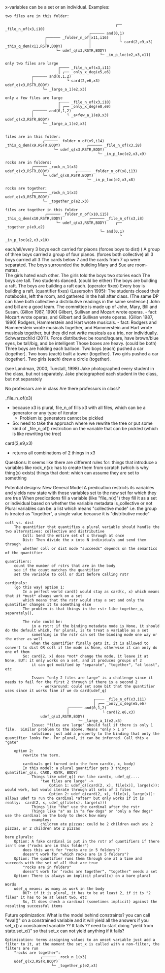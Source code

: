x-variables can be a set or an individual.
Examples:

    two files are in this folder:
    
                                                      ┌── _file_n_of(x3,i10)
                                          ┌────── and(0,1)
                      ┌────── _folder_n_of│x11,i16)     │
                      │                   │             └ card(2,e9,x3)
    _this_q_dem(x11,RSTR,BODY)            │
                           └─ udef_q(x3,RSTR,BODY)
                                               └─ _in_p_loc(e2,x3,x11)

    only two files are large    
                            ┌──── _file_n_of(x3,i11)
                            │ ┌── _only_x_deg(e5,e6)
                ┌────── and(0,1,2)
                │               └ card(2,e6,x3)
    udef_q(x3,RSTR,BODY)
                     └─ _large_a_1(e2,x3)

    only a few files are large
                            ┌──── _file_n_of(x3,i10)
                            │ ┌── _only_x_deg(e8,e9)
                ┌────── and(0,1,2)
                │               └ _a+few_a_1(e9,x3)
    udef_q(x3,RSTR,BODY)
                     └─ _large_a_1(e2,x3)


    files are in this folder:
                     ┌────── _folder_n_of(x9,i14)
    _this_q_dem(x9,RSTR,BODY)            ┌────── _file_n_of(x3,i8)
                          └─ udef_q(x3,RSTR,BODY)
                                              └─ _in_p_loc(e2,x3,x9)

    rocks are in folders:
                ┌────── _rock_n_1(x3)
    udef_q(x3,RSTR,BODY)            ┌────── _folder_n_of(x8,i13)
                     └─ udef_q(x8,RSTR,BODY)
                                         └─ _in_p_loc(e2,x3,x8)

    rocks are together:
                ┌────── _rock_n_1(x3)
    udef_q(x3,RSTR,BODY)
                     └─ _together_p(e2,x3)

    files are together in this folder
                      ┌────── _folder_n_of(x10,i15)
    _this_q_dem(x10,RSTR,BODY)            ┌────── _file_n_of(x3,i8)
                           └─ udef_q(x3,RSTR,BODY)    ┌── _together_p(e9,e2)
                                               └─ and(0,1)
                                                        └ _in_p_loc(e2,x3,x10)
each/all/every
3 boys each carried for piaons (forces boys to dist)
) A group of three boys carried a group of four pianos. (forces both collective)
all 3 boys carried all 3
The cards below 7 and the cards from 7 up were separated.
The boys surrounded the building
Mary  and  Sue are  room-mates.  
The  girls hated  each  other. 
The girls told the boys two stories each
The boys are tall.
Two students danced. (could be either)
The boys are building a raft.
    The boys are building a raft each. (operator fixex)
    Every boy is building a raft. (quantifier fixes)
(Lasersohn 1995): The students closed their notebooks, left the room, and gathered in the hall after class. (The same DP can have both collective a distributive readings in
the same sentence.)
John and bill are a good team.
The committee is made up of John, Mary, Bill and Susan.
(Gillon 1987, 1990) Gilbert, Sullivan and Mozart wrote operas.
    - fact: Mozart wrote operas, and Gilbert and Sullivan wrote operas.
(Gillon 1987, 1990) Rodgers, Hammerstein and Hart wrote musicals.
    - fact: Rodgers and Hammerstein wrote musicals together, and Hammerstein and Hart wrote musicals together, but they did not write musicals as a trio, nor individually.
Schwarzschild (2011).  Force distributive: be round/square, have brown/blue eyes, be tall/big, and be intelligent
Those boxes are heavy. (could be both)
Three boys are holding each balloon.
Two boys (each) pushed a car (together).
Two boys (each) built a tower (together).
Two girls pushed a car (together).
Two girls (each) drew a circle (together).

(see Landman, 2000, Tunstall, 1998)
    Jake photographed every student in the class, but not separately.
    Jake photographed each student in the class, but not separately

No professors are in class
    Are there professors in class?


_file_n_of(x3)
- because x3 is plural, file_n_of fills x3 with all files, which can be a generator or any type of iterator
  - Problem is: generators cannot be pickled
- So: need to take the approach where we rewrite the tree or put some kind of _file_n_of() restriction on the variable that can be pickled (which is like rewriting the tree)

card(2,e9,x3)
- returns all combinations of 2 things in x3 


Questions: 
    It seems like there are different rules for:
        things that introduce x variables like rock_n(x): has to create them from scratch (which is why thing(x) exists)
        things that dont: which can assume they are set to something

Potential designs:
    New General Model
        A predication restricts its variables and yields new state with those variables set to the new set for which they are true
            When predications fill a variable (like "file_n(x)") they fill it as a set or individual based on whether the variable metadata is_collective or not
        Plural variables can be:
            a list which means "collective mode" i.e. the group is treated as "together", 
            a single value because it is "distributive mode"

    coll vs. dist
        The quantifier that quantifies a plural variable should handle the two alternatives: collective and distributive
            Coll: Send the entire set of x through at once
            Dist: Then divide the x into N individuals and send them through
            whether coll or dist mode "succeeds" depends on the semantics of the quantifier
            
    quantifiers: 
        count the number of rstrs that are in the body
        see if the count matches the quantifier
        set the variable to coll or dist before calling rstr

    cardinals:
        (go this way) option 1:
            In a perfect world card() would stay as card(c, x) which means that it *must* always work on a set
            which means that the rstr would stay a set and only the quantifier changes it to something else
            The problem is that things in the rstr like together_p, separately(), 
    
            The rule could be: 
                in a rstr: if the binding metadata mode is None, it should do the default which, for plural, is to treat a variable as a set
                something in the rstr can set the binding mode one way or the other as well
                when the quantifier finally gets it, it is allowed to convert to dist OR coll if the mode is None, otherwise it can only do one of them
            So: card(2, x) does *not* change the mode, it leave it at None, BUT: it only works on a set, and it produces groups of 2
                it can get modified by "separate", "together", "at least", etc

                Issue: "only 2 files are large" is a challenge since it needs to fail for the first 2 through if there is a second 2
                    - workaround: could set some bit that the quantifier uses since it works fine if we do card(udef_q(
    
                                            ┌──── _file_n_of(x3,i11)
                                            │ ┌── _only_x_deg(e5,e6)
                                ┌────── and(0,1,2)
                                │               └ card(2,e6,x3)
                    udef_q(x3,RSTR,BODY)
                                     └─ _large_a_1(e2,x3)
                Issue: "files are large" should fail if there is only 1 file.  Similar problem to the above. Means "only > 1 x" 
                solution: just add a property to the binding that only the quantifier looks for. For plural, it can be inferred. Call this a "gate"

        option 2:
            rewrite the term.

            cardinals get turned into the form card(c, x, body)
            In this model: a plural quantifier gets 3 things: quantifier_q(x, CARD, RSTR, BODY)
                Things like udef_q() run like card(x, udef_q(....
                    "two files are large" -> 
                        Option 1: udef_q([card(2, x), file(x)], large(x)): would work, but would iterate through all sets of 2 files
                        Option 2: udef_q(card(2, x), file(x), large(x)): allows udef to run the cardinal *after* but only works if it is really:  card(2, x, udef_q(file(x), large(x)))
                Things like "the" use the cardinal after the rstr
                Things like "a" as in "a few dogs" or "only a few dogs" use the cardinal on the body to check how many
                examples:
                    children ate pizzas: could be 2 children each ate 2 pizzas, or 2 children ate 2 pizzas

    bare plurals:
        Option: A fake cardinal is put in the rstr of quantifiers if there isn't one ("rocks are in this folder")
            does this work for "rocks are in 5 folders"?
            doesn't work for "which rocks are in 5 folders"?
        Option: The quantifier runs them through one at a time and succeeds with the set of all that are true
            "rocks are in folders"
            doesn't work for "rocks are together", "together" needs a set
        Option: There is always an implicit plural(x) on a bare plural

    Words
        udef_q means: as many as work in the body
            BUT: if it is plural, it has to be at least 2, if it is "2 files" it has to be at least two, etc
            So, It does check a cardinal (sometimes implicit) against the resulting successful items


Future optimization:
    What is the model behind constraints?
        you can call "eval()" on a constrained variable and it will yield all the answers
        if you set_x() a constrained variable ?? It fails ??
            need to start doing "yield from state.set_x()" so that set_x can not yield anything if it fails?

    Optimization: terms assigning values to an unset variable just add a filter to it, at the moment the set_x is called with a non-filter, the filters are run 
        "rocks are together":
                    ┌────── _rock_n_1(x3)
        udef_q(x3,RSTR,BODY)
                         └─ _together_p(e2,x3)
